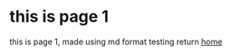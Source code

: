 # this is page 1
this is page 1, made using md format
testing
return [home](https://skinnyfrit.github.io)